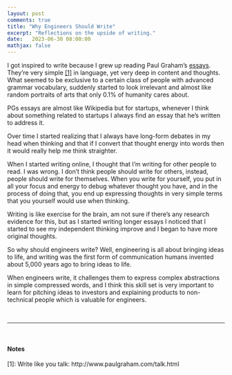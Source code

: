 ```yaml
---
layout: post
comments: true
title: "Why Engineers Should Write"
excerpt: "Reflections on the upside of writing."
date:   2023-06-30 08:00:00
mathjax: false
---
```


I got inspired to write because I grew up reading Paul Graham’s [essays](http://www.paulgraham.com/articles.html). They’re very simple [[1]](#footnote1) in language, yet very deep in content and thoughts. What seemed to be exclusive to a certain class of people with advanced grammar vocabulary, suddenly started to look irrelevant and almost like random portraits of arts that only 0.1% of humanity cares about.

PGs essays are almost like Wikipedia but for startups, whenever I think about something related to startups I always find an essay that he’s written to address it.

Over time I started realizing that I always have long-form debates in my head when thinking and that if I convert that thought energy into words then it would really help me think straighter.

When I started writing online, I thought that I’m writing for other people to read. I was wrong. I don’t think people should write for others, instead, people should write for themselves. When you write for yourself, you put in all your focus and energy to debug whatever thought you have, and in the process of doing that, you end up expressing thoughts in very simple terms that you yourself would use when thinking.

Writing is like exercise for the brain, am not sure if there’s any research evidence for this, but as I started writing longer essays I noticed that I started to see my independent thinking improve and I began to have more original thoughts.

So why should engineers write? Well, engineering is all about bringing ideas to life, and writing was the first form of communication humans invented about 5,000 years ago to bring ideas to life.

When engineers write, it challenges them to express complex abstractions in simple compressed words, and I think this skill set is very important to learn for pitching ideas to investors and explaining products to non-technical people which is valuable for engineers.

<br>

--- 

<br>

#### Notes
<div id="footnote1">[1]: Write like you talk: http://www.paulgraham.com/talk.html</div>
